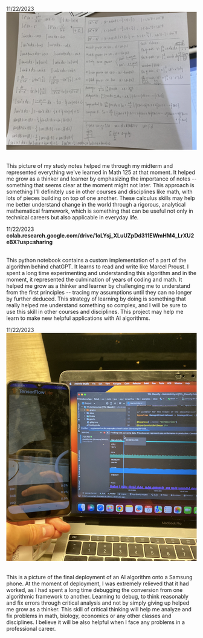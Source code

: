 11/22/2023
<img src = "notes.png">

<br> This picture of my study notes helped me through my midterm and represented everything we've learned in Math 125 at that moment. It helped me grow as a thinker and learner by emphasizing the importance of notes -- something that seems clear at the moment might not later. This approach is something I'll definitely use in other courses and disciplines like math, with lots of pieces building on top of one another. These calculus skills may help me better understand change in the world through a rigorous, analytical mathematical framework, which is something that can be useful not only in technical careers but also applicable in everyday life.

11/22/2023
**colab.research.google.com/drive/1oLYsj_XLuUZpDd311EWmHM4_LrXU2eBX?usp=sharing**

<br> This python notebook contains a custom implementation of a part of the algorithm behind chatGPT. It learns to read and write like Marcel Proust. I spent a long time experimenting and understanding this algorithm and in the moment, it represented the culmination of years of coding and math. It helped me grow as a thinker and learner by challenging me to understand from the first principles -- tracing my assumptions until they can no longer by further deduced. This strategy of learning by doing is something that really helped me understand something so complex, and I will be sure to use this skill in other courses and disciplines. This project may help me learn to make new helpful applications with AI algorithms.

11/22/2023
<img src = "profile.png">

<br> This is a picture of the final deployment of an AI algorithm onto a Samsung phone. At the moment of deployment, I was extremely relieved that it had worked, as I had spent a long time debugging the conversion from one algorithmic framework to another. Learning to debug, to think reasonably and fix errors through critical analysis and not by simply giving up helped me grow as a thinker. This skill of critical thinking will help me analyze and fix problems in math, biology, economics or any other classes and disciplines. I believe it will be also helpful when I face any problems in a professional career. 

